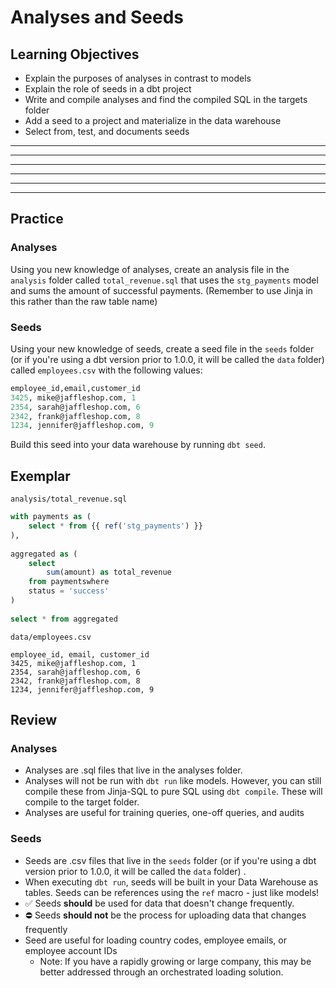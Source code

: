 # Analyses and Seeds

## Learning Objectives

- Explain the purposes of analyses in contrast to models
- Explain the role of seeds in a dbt project
- Write and compile analyses and find the compiled SQL in the targets folder
- Add a seed to a project and materialize in the data warehouse
- Select from, test, and documents seeds

----

-----

-----



----

-----

----

## Practice

### Analyses

Using you new knowledge of analyses, create an analysis file in the `analysis` folder called `total_revenue.sql` that uses the `stg_payments` model and sums the amount of successful payments. (Remember to use Jinja in this rather than the raw table name)

### Seeds

Using your new knowledge of seeds, create a seed file in the `seeds` folder (or if you're using a dbt version prior to 1.0.0, it will be called the `data` folder) called `employees.csv` with the following values:

```sql
employee_id,email,customer_id
3425, mike@jaffleshop.com, 1
2354, sarah@jaffleshop.com, 6
2342, frank@jaffleshop.com, 8
1234, jennifer@jaffleshop.com, 9
```

Build this seed into your data warehouse by running `dbt seed`.

## Exemplar

`analysis/total_revenue.sql`

```sql
with payments as (
	select * from {{ ref('stg_payments') }}
),
	
aggregated as (
	select 
		sum(amount) as total_revenue 
    from paymentswhere 
    status = 'success'
)
	
select * from aggregated
```

`data/employees.csv`

```
employee_id, email, customer_id
3425, mike@jaffleshop.com, 1
2354, sarah@jaffleshop.com, 6
2342, frank@jaffleshop.com, 8
1234, jennifer@jaffleshop.com, 9
```

## Review

### Analyses

- Analyses are .sql files that live in the analyses folder.
- Analyses will not be run with `dbt run` like models. However, you can still compile these from Jinja-SQL to pure SQL using `dbt compile`. These will compile to the target folder.
- Analyses are useful for training queries, one-off queries, and audits

### Seeds

- Seeds are .csv files that live in the `seeds` folder (or if you're using a dbt version prior to 1.0.0, it will be called the `data` folder) .
- When executing `dbt run`, seeds will be built in your Data Warehouse as tables. Seeds can be references using the `ref` macro - just like models!
- ✅ Seeds **should** be used for data that doesn't change frequently.
- ⛔️ Seeds **should not** be the process for uploading data that changes frequently
- Seed are useful for loading country codes, employee emails, or employee account IDs
  - Note: If you have a rapidly growing or large company, this may be better addressed through an orchestrated loading solution.